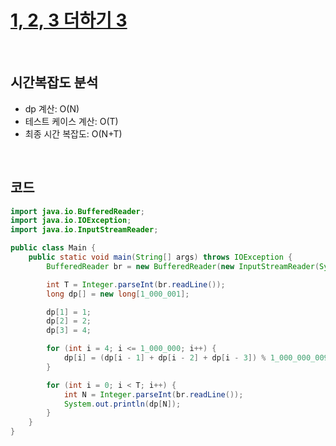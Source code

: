 # [1, 2, 3 더하기 3](https://www.acmicpc.net/problem/15988)

<br>

## 시간복잡도 분석

- dp 계산: O(N)
- 테스트 케이스 계산: O(T)
- 최종 시간 복잡도: O(N+T)

<br>

## 코드

```java
import java.io.BufferedReader;
import java.io.IOException;
import java.io.InputStreamReader;

public class Main {
    public static void main(String[] args) throws IOException {
        BufferedReader br = new BufferedReader(new InputStreamReader(System.in));

        int T = Integer.parseInt(br.readLine());
        long dp[] = new long[1_000_001];

        dp[1] = 1;
        dp[2] = 2;
        dp[3] = 4;

        for (int i = 4; i <= 1_000_000; i++) {
            dp[i] = (dp[i - 1] + dp[i - 2] + dp[i - 3]) % 1_000_000_009;
        }

        for (int i = 0; i < T; i++) {
            int N = Integer.parseInt(br.readLine());
            System.out.println(dp[N]);
        }
    }
}
```
